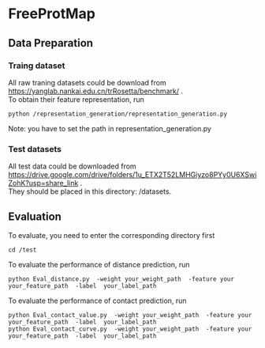 # FreeProtMap

## Data Preparation  
### Traing dataset
All raw traning datasets could be download from https://yanglab.nankai.edu.cn/trRosetta/benchmark/ .  
To obtain their feature representation, run  
```
python /representation_generation/representation_generation.py  
```
Note: you have to set the path in representation_generation.py  
### Test datasets  
All test data could be downloaded from https://drive.google.com/drive/folders/1u_ETX2T52LMHGiyzo8PYy0U6XSwiZohK?usp=share_link .  
They should be placed in this directory:  /datasets.



## Evaluation
To evaluate, you need to enter the corresponding directory first  
```
cd /test
```

To evaluate the performance of distance prediction, run
```
python Eval_distance.py  -weight your_weight_path  -feature your your_feature_path  -label  your_label_path
```

To evaluate the performance of contact prediction, run
```
python Eval_contact_value.py  -weight your_weight_path  -feature your your_feature_path  -label  your_label_path  
python Eval_contact_curve.py  -weight your_weight_path  -feature your your_feature_path  -label  your_label_path
```
